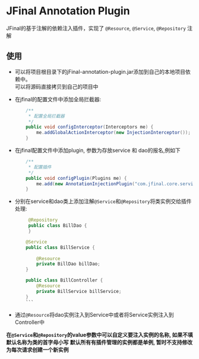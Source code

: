 # JFinal Annotation Plugin
JFinal的基于注解的依赖注入插件，实现了 `@Resource`,  `@Service`, `@Repository` 注解

## 使用
- 可以将项目根目录下的jFinal-annotation-plugin.jar添加到自己的本地项目依赖中。  
可以将源码直接拷贝到自己的项目中
   
- 在jfinal的配置文件中添加全局拦截器: 
    ```java
      	/**
      	 * 配置全局拦截器
      	 */
      	public void configInterceptor(Interceptors me) {
      		me.addGlobalActionInterceptor(new InjectionInterceptor());
      	}
    ```
- 在jfinal配置文件中添加plugin, 参数为存放service 和 dao的报名,例如下
    ```java
        /**
         * 配置插件
         */
        public void configPlugin(Plugins me) {
            me.add(new AnnotationInjectionPlugin("com.jfinal.core.service","com.jfinal.core.dao"));
        }
    ```
    
- 分别在service和dao类上添加注解`@Service`和`@Repository`将类实例交给插件处理:  
    ```java
         @Repository
         public class BillDao {
         }
    ```
    ```java
        @Service
        public class BillService {
        
            @Resource
            private BillDao billDao;
        }
    ```
    ```java
        public class BillController {
            @Resource
            private BillService billService;
        }
        ```
- 通过`@Resource`将dao实例注入到Service中或者将Service实例注入到Controller中

**在`@Service`和`@Repository`的value参数中可以自定义要注入实例的名称, 如果不填默认名称为类的首字母小写**
**默认所有有插件管理的实例都是单例, 暂时不支持修改为每次请求创建一个新实例**
